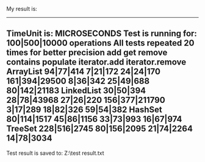 
My result is:

--------------------------------------------------------------------------------------------------------------------------------------
TimeUnit is: MICROSECONDS
Test is running for: 100|500|10000 operations
All tests repeated 20 times for better precision
                 add              get              remove           contains         populate         iterator.add     iterator.remove
ArrayList        94|77|414        7|21|172         24|24|170        161|394|29500    8|36|342         25|49|688        80|142|21183
LinkedList       30|50|394        28|78|43968      27|26|220        156|377|211790   3|17|289         18|82|326        59|54|382
HashSet          80|114|1517                       45|86|1156       33|73|993        16|67|974
TreeSet          228|516|2745                      80|156|2095      21|74|2264       14|78|3034
--------------------------------------------------------------------------------------------------------------------------------------
Test result is saved to: Z:\test result.txt